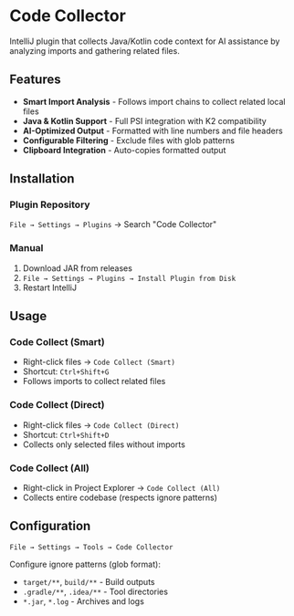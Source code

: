 # Code Collector

IntelliJ plugin that collects Java/Kotlin code context for AI assistance by analyzing imports and
gathering related files.

## Features

- **Smart Import Analysis** - Follows import chains to collect related local files
- **Java & Kotlin Support** - Full PSI integration with K2 compatibility
- **AI-Optimized Output** - Formatted with line numbers and file headers
- **Configurable Filtering** - Exclude files with glob patterns
- **Clipboard Integration** - Auto-copies formatted output

## Installation

### Plugin Repository

`File → Settings → Plugins` → Search "Code Collector"

### Manual

1. Download JAR from releases
2. `File → Settings → Plugins → Install Plugin from Disk`
3. Restart IntelliJ

## Usage

### Code Collect (Smart)

- Right-click files → `Code Collect (Smart)`
- Shortcut: `Ctrl+Shift+G`
- Follows imports to collect related files

### Code Collect (Direct)

- Right-click files → `Code Collect (Direct)`
- Shortcut: `Ctrl+Shift+D`
- Collects only selected files without imports

### Code Collect (All)

- Right-click in Project Explorer → `Code Collect (All)`
- Collects entire codebase (respects ignore patterns)

## Configuration

`File → Settings → Tools → Code Collector`

Configure ignore patterns (glob format):

- `target/**`, `build/**` - Build outputs
- `.gradle/**`, `.idea/**` - Tool directories
- `*.jar`, `*.log` - Archives and logs